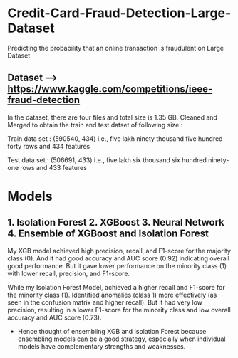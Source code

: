 # Credit-Card-Fraud-Detection-Large-Dataset
Predicting the probability that an online transaction is fraudulent on Large Dataset

## Dataset --> https://www.kaggle.com/competitions/ieee-fraud-detection
In the dataset, there are four files and total size is 1.35 GB. Cleaned and Merged to obtain the train and test datset of following size :

Train data set : (590540, 434) i.e., five lakh ninety thousand five hundred forty rows and 434 features

Test data set : (506691, 433) i.e., five lakh six thousand six hundred ninety-one rows and 433 features

# Models 

## 1. Isolation Forest      2. XGBoost    3. Neural Network  4. Ensemble of XGBoost and Isolation Forest  

My XGB model achieved high precision, recall, and F1-score for the majority class (0).
And it had good accuracy and AUC score (0.92) indicating overall good performance. But it gave lower performance on the minority class (1) with lower recall, precision, and F1-score.

While my Isolation Forest Model, achieved a higher recall and F1-score for the minority class (1).
Identified anomalies (class 1) more effectively (as seen in the confusion matrix and higher recall). 
But it had very low precision, resulting in a lower F1-score for the minority class and low overall accuracy and AUC score (0.73).

* Hence thought of ensembling XGB and Isolation Forest because ensembling models can be a good strategy, especially when individual models have complementary strengths and weaknesses.
